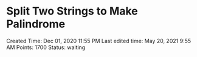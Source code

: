 # Split Two Strings to Make Palindrome

Created Time: Dec 01, 2020 11:55 PM
Last edited time: May 20, 2021 9:55 AM
Points: 1700
Status: waiting